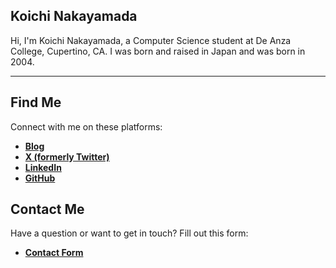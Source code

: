 ## Koichi Nakayamada

Hi, I'm Koichi Nakayamada, a Computer Science student at De Anza College, Cupertino, CA. I was born and raised in Japan and was born in 2004. 

---

## Find Me

Connect with me on these platforms:

- [**Blog**](https://koichin.medium.com)  
- [**X (formerly Twitter)**](https://x.com/KoichiNkymd)  
- [**LinkedIn**](https://linkedin.com/in/koichinakayamada)  
- [**GitHub**](https://github.com/koichinakayamada)  

## Contact Me

Have a question or want to get in touch? Fill out this form:

- [**Contact Form**](https://forms.gle/TTmCVmB7TK8fyH5Z8)
